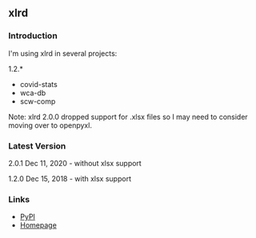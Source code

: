 ## xlrd

### Introduction

I'm using xlrd in several projects:

1.2.*

- covid-stats
- wca-db
- scw-comp



Note: xlrd 2.0.0 dropped support for .xlsx files so I may need to consider moving over to openpyxl.



### Latest Version

2.0.1 Dec 11, 2020 - without xlsx support

1.2.0 Dec 15, 2018 - with xlsx support



### Links

- [PyPI](https://pypi.org/project/xlrd/)
- [Homepage](http://www.python-excel.org/)

